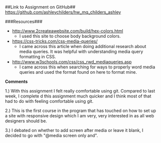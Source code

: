 ##Link to Assignment on GitHub##
https://github.com/ashleychilders/hw_mq_childers_ashley

###Resources###

-  http://www.2createawebsite.com/build/hex-colors.html
	- I used this site to choose body background colors.
- https://css-tricks.com/css-media-queries/
    - I came across this article when doing additional research about media queries. It was helpful with understanding media query formatting in CSS.
- http://www.w3schools.com/css/css_rwd_mediaqueries.asp
    - I came across this when searching for ways to properly word media queries and used the format found on here to format mine. 

**Comments**

1.) With this assignment I felt really comfortable using git. Compared to last week, I complete d this assignment much quicker and I think most of that had to do with feeling comfortable using git.

2.) This is the first course in the program that has touched on how to set up a site with responsive design which I am very, very interested in as all web designers should be.  

3.) I debated on whether to add screen after media or leave it blank, I decided to go with "@media screen only and".
